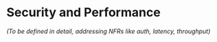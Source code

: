 # Security and Performance

*(To be defined in detail, addressing NFRs like auth, latency, throughput)*
